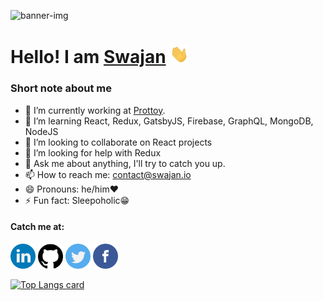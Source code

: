 ![banner-img](https://firebasestorage.googleapis.com/v0/b/swajanio.appspot.com/o/shahjahan-md-swajan.png?alt=media&token=601b2614-d480-4de2-b493-ca4a25f9916f)

<h1>Hello! I am <a href="https://swajan.io/">Swajan</a> <img src="https://github.com/smswajan/smswajan/blob/master/img/Hi.gif" width="30px"></h1>

<h3>Short note about me</h3>
<ul>
    <li>🔭 I’m currently working at <a href="https://prottoy.com.bd/">Prottoy</a>.
    <li>🌱 I’m learning React, Redux, GatsbyJS, Firebase, GraphQL, MongoDB, NodeJS
    <li>👯 I’m looking to collaborate on React projects
    <li>🤔 I’m looking for help with Redux
    <li>💬 Ask me about anything, I'll try to catch you up.
    <li>📫 How to reach me: <a href="mailto:contact@swajan.io">contact@swajan.io</a>
    <li>😄 Pronouns: he/him❤️
    <li>⚡ Fun fact: Sleepoholic😁
</ul>

<h4>Catch me at:</h4>
<a href="https://www.linkedin.com/in/smswajan"><img src="https://github.com/smswajan/smswajan/blob/master/img/linkedin.png" width="40" /></a>
<a href="https://github.com/smswajan"><img src="https://github.com/smswajan/smswajan/blob/master/img/github-logo.png" width="40" /></a>
<a href="https://twitter.com/smswajan"><img src="https://github.com/smswajan/smswajan/blob/master/img/twitter.png" width="40" /></a>
<a href="https://www.facebook.com/smswajan"><img src="https://github.com/smswajan/smswajan/blob/master/img/facebook.png" width="40" /></a>
<!-- <a href="mailto:smswajan@gmail.com"><img src="https://github.com/smswajan/smswajan/blob/master/img/google-plus.png" width="40" /></a>
<a href="https://www.instagram.com/smswajan"><img src="https://github.com/smswajan/smswajan/blob/master/img/instagram.png" width="40" /></a> -->

<!-- ![Swajan's Github Stats](https://github-readme-stats.vercel.app/api?username=smswajan&show_icons=true) -->

[![Top Langs card](https://github-readme-stats.vercel.app/api/top-langs/?username=smswajan&card_width=550)](https://github.com/smswajan/smswajan)
